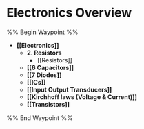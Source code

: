 # Electronics Overview

%% Begin Waypoint %%
- **[[Electronics]]**
	- **2. Resistors**
		- [[Resistors]]
	- **[[6 Capacitors]]**
	- **[[7 Diodes]]**
	- **[[ICs]]**
	- **[[Input Output Transducers]]**
	- **[[Kirchhoff laws (Voltage & Current)]]**
	- **[[Transistors]]**

%% End Waypoint %%
